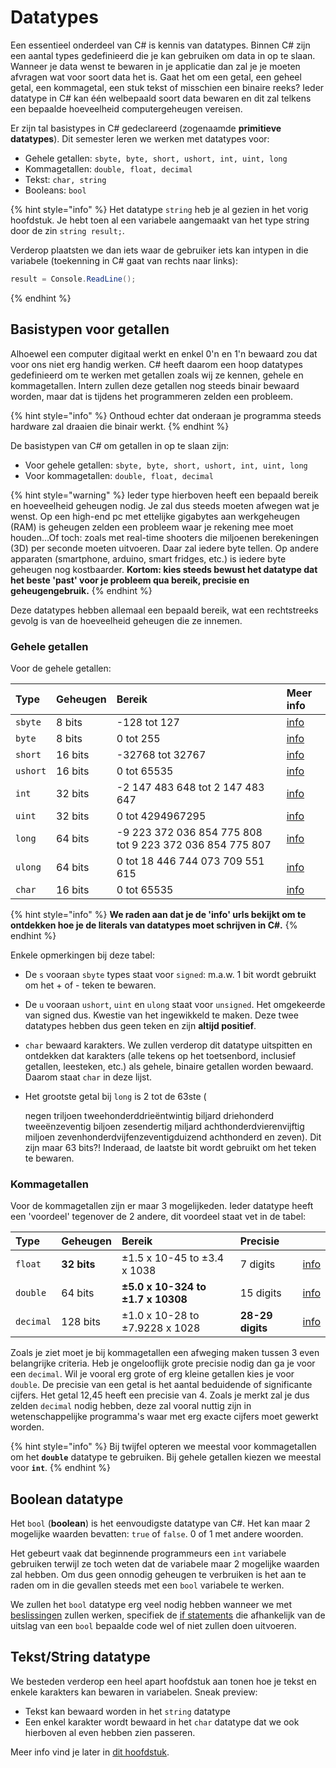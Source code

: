 # Datatypes

Een essentieel onderdeel van C\# is kennis van datatypes. Binnen C\# zijn een aantal types gedefinieerd die je kan gebruiken om data in op te slaan. Wanneer je data wenst te bewaren in je applicatie dan zal je je moeten afvragen wat voor soort data het is. Gaat het om een getal, een geheel getal, een kommagetal, een stuk tekst of misschien een binaire reeks? Ieder datatype in C\# kan één welbepaald soort data bewaren en dit zal telkens een bepaalde hoeveelheid computergeheugen vereisen.

Er zijn tal basistypes in C\# gedeclareerd \(zogenaamde **primitieve datatypes**\). Dit semester leren we werken met datatypes voor:

* Gehele getallen: `sbyte, byte, short, ushort, int, uint, long`
* Kommagetallen: `double, float, decimal`
* Tekst: `char, string`
* Booleans: `bool`

{% hint style="info" %}
Het datatype `string` heb je al gezien in het vorig hoofdstuk. Je hebt toen al een variabele aangemaakt van het type string door de zin `string result;`.

Verderop plaatsten we dan iets waar de gebruiker iets kan intypen in die variabele \(toekenning in C\# gaat van rechts naar links\):

```csharp
result = Console.ReadLine();
```
{% endhint %}

## Basistypen voor getallen

Alhoewel een computer digitaal werkt en enkel 0'n en 1'n bewaard zou dat voor ons niet erg handig werken. C\# heeft daarom een hoop datatypes gedefinieerd om te werken met getallen zoals wij ze kennen, gehele en kommagetallen. Intern zullen deze getallen nog steeds binair bewaard worden, maar dat is tijdens het programmeren zelden een probleem.

{% hint style="info" %}
Onthoud echter dat onderaan je programma steeds hardware zal draaien die binair werkt.
{% endhint %}

De basistypen van C\# om getallen in op te slaan zijn:

* Voor gehele getallen: `sbyte, byte, short, ushort, int, uint, long`
* Voor kommagetallen: `double, float, decimal`

>

{% hint style="warning" %}
Ieder type hierboven heeft een bepaald bereik en hoeveelheid geheugen nodig. Je zal dus steeds moeten afwegen wat je wenst. Op een high-end pc met ettelijke gigabytes aan werkgeheugen \(RAM\) is geheugen zelden een probleem waar je rekening mee moet houden...Of toch: zoals met real-time shooters die miljoenen berekeningen \(3D\) per seconde moeten uitvoeren. Daar zal iedere byte tellen. Op andere apparaten \(smartphone, arduino, smart fridges, etc.\) is iedere byte geheugen nog kostbaarder. **Kortom: kies steeds bewust het datatype dat het beste 'past' voor je probleem qua bereik, precisie en geheugengebruik.**
{% endhint %}

Deze datatypes hebben allemaal een bepaald bereik, wat een rechtstreeks gevolg is van de hoeveelheid geheugen die ze innemen.

### Gehele getallen

Voor de gehele getallen:

| **Type** | **Geheugen** | **Bereik** | **Meer info** |
| :--- | :--- | :--- | :--- |
| `sbyte` | 8 bits | -128 tot 127 | [info](https://docs.microsoft.com/en-us/dotnet/csharp/language-reference/keywords/sbyte) |
| `byte` | 8 bits | 0 tot 255 | [info](https://docs.microsoft.com/en-us/dotnet/csharp/language-reference/keywords/byte) |
| `short` | 16 bits | -32768 tot 32767 | [info](https://docs.microsoft.com/en-us/dotnet/csharp/language-reference/keywords/short) |
| `ushort` | 16 bits | 0 tot 65535 | [info](https://docs.microsoft.com/en-us/dotnet/csharp/language-reference/keywords/ushort) |
| `int` | 32 bits | -2 147 483 648 tot 2 147 483 647 | [info](https://docs.microsoft.com/en-us/dotnet/csharp/language-reference/keywords/int) |
| `uint` | 32 bits | 0 tot 4294967295 | [info](https://docs.microsoft.com/en-us/dotnet/csharp/language-reference/keywords/uint) |
| `long` | 64 bits | -9 223 372 036 854 775 808 tot 9 223 372 036 854 775 807 | [info](https://docs.microsoft.com/en-us/dotnet/csharp/language-reference/keywords/long) |
| `ulong` | 64 bits | 0 tot 18 446 744 073 709 551 615 | [info](https://docs.microsoft.com/en-us/dotnet/csharp/language-reference/keywords/long) |
| `char` | 16 bits | 0 tot 65535 | [info](https://docs.microsoft.com/en-us/dotnet/csharp/language-reference/keywords/char) |

{% hint style="info" %}
**We raden aan dat je de 'info' urls bekijkt om te ontdekken hoe je de literals van datatypes moet schrijven in C\#.**
{% endhint %}

Enkele opmerkingen bij deze tabel:

* De `s` vooraan `sbyte` types staat voor `signed`: m.a.w. 1 bit wordt gebruikt om het + of - teken te bewaren. 
* De `u` vooraan `ushort`, `uint` en `ulong` staat voor `unsigned`. Het omgekeerde van signed dus. Kwestie van het ingewikkeld te maken. Deze twee datatypes hebben dus geen teken en zijn **altijd positief**.
* `char` bewaard karakters. We zullen verderop dit datatype uitspitten en ontdekken dat karakters \(alle tekens op het toetsenbord, inclusief getallen, leesteken, etc.\) als gehele, binaire getallen worden bewaard. Daarom staat `char` in deze lijst.
* Het grootste getal bij `long` is 2 tot de 63ste \(

  negen triljoen tweehonderddrieëntwintig biljard driehonderd tweeënzeventig biljoen zesendertig miljard achthonderdvierenvijftig miljoen zevenhonderdvijfenzeventigduizend achthonderd en zeven\). Dit zijn maar 63 bits?! Inderaad, de laatste bit wordt gebruikt om het teken te bewaren.

### Kommagetallen

Voor de kommagetallen zijn er maar 3 mogelijkeden. Ieder datatype heeft een 'voordeel' tegenover de 2 andere, dit voordeel staat vet in de tabel:

| **Type** | **Geheugen** | **Bereik** | **Precisie** |  |
| :--- | :--- | :--- | :--- | :--- |
| `float` | **32 bits** | ±1.5 x 10-45 to ±3.4 x 1038 | 7 digits | [info](https://docs.microsoft.com/en-us/dotnet/csharp/language-reference/keywords/float) |
| `double` | 64 bits | **±5.0 x 10-324 to ±1.7 x 10308** | 15 digits | [info](https://docs.microsoft.com/en-us/dotnet/csharp/language-reference/keywords/double) |
| `decimal` | 128 bits | ±1.0 x 10-28 to ±7.9228 x 1028 | **28-29 digits** | [info](https://docs.microsoft.com/en-us/dotnet/csharp/language-reference/keywords/decimal) |

Zoals je ziet moet je bij kommagetallen een afweging maken tussen 3 even belangrijke criteria. Heb je ongelooflijk grote precisie nodig dan ga je voor een `decimal`. Wil je vooral erg grote of erg kleine getallen kies je voor `double`. De precisie van een getal is het aantal beduidende of significante cijfers. Het getal 12,45 heeft een precisie van 4. Zoals je merkt zal je dus zelden `decimal` nodig hebben, deze zal vooral nuttig zijn in wetenschappelijke programma's waar met erg exacte cijfers moet gewerkt worden.

{% hint style="info" %}
Bij twijfel opteren we meestal voor kommagetallen om het **`double`** datatype te gebruiken. Bij gehele getallen kiezen we meestal voor **`int`**.
{% endhint %}

## Boolean datatype

Het `bool` \(**boolean**\) is het eenvoudigste datatype van C\#. Het kan maar 2 mogelijke waarden bevatten: `true` of `false`. 0 of 1 met andere woorden.

Het gebeurt vaak dat beginnende programmeurs een `int` variabele gebruiken terwijl ze toch weten dat de variabele maar 2 mogelijke waarden zal hebben. Om dus geen onnodig geheugen te verbruiken is het aan te raden om in die gevallen steeds met een `bool` variabele te werken.

We zullen het `bool` datatype erg veel nodig hebben wanneer we met [beslissingen](../h4-beslissingen/0_beslissingen_intro.md) zullen werken, specifiek de [if statements](../h4-beslissingen/0_if.md) die afhankelijk van de uitslag van een `bool` bepaalde code wel of niet zullen doen uitvoeren.

## Tekst/String datatype

We besteden verderop een heel apart hoofdstuk aan tonen hoe je tekst en enkele karakters kan bewaren in variabelen. Sneak preview:

* Tekst kan bewaard worden in het `string` datatype
* Een enkel karakter wordt bewaard in het `char` datatype dat we ook hierboven al even hebben zien passeren.

Meer info vind je later in [dit hoofdstuk](../h2-tekst-in-code/5_chars_strings.md).

